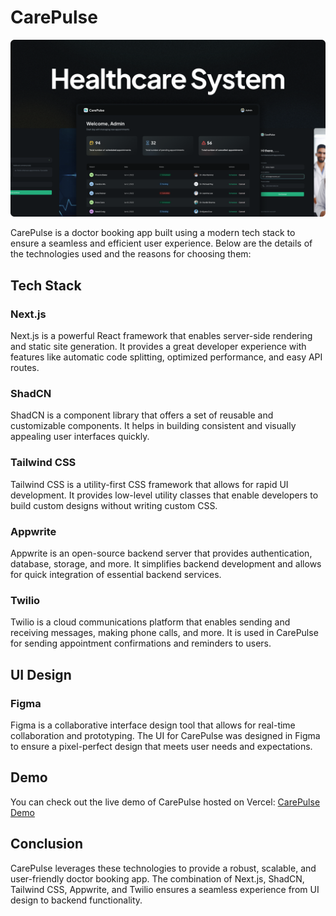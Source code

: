 # CarePulse

![CarePulse Cover](cover.png)

CarePulse is a doctor booking app built using a modern tech stack to ensure a seamless and efficient user experience. Below are the details of the technologies used and the reasons for choosing them:

## Tech Stack

### Next.js

Next.js is a powerful React framework that enables server-side rendering and static site generation. It provides a great developer experience with features like automatic code splitting, optimized performance, and easy API routes.

### ShadCN

ShadCN is a component library that offers a set of reusable and customizable components. It helps in building consistent and visually appealing user interfaces quickly.

### Tailwind CSS

Tailwind CSS is a utility-first CSS framework that allows for rapid UI development. It provides low-level utility classes that enable developers to build custom designs without writing custom CSS.

### Appwrite

Appwrite is an open-source backend server that provides authentication, database, storage, and more. It simplifies backend development and allows for quick integration of essential backend services.

### Twilio

Twilio is a cloud communications platform that enables sending and receiving messages, making phone calls, and more. It is used in CarePulse for sending appointment confirmations and reminders to users.

## UI Design

### Figma

Figma is a collaborative interface design tool that allows for real-time collaboration and prototyping. The UI for CarePulse was designed in Figma to ensure a pixel-perfect design that meets user needs and expectations.

## Demo

You can check out the live demo of CarePulse hosted on Vercel: [CarePulse Demo](https://care-pulse-nine-mu.vercel.app/)

## Conclusion

CarePulse leverages these technologies to provide a robust, scalable, and user-friendly doctor booking app. The combination of Next.js, ShadCN, Tailwind CSS, Appwrite, and Twilio ensures a seamless experience from UI design to backend functionality.
